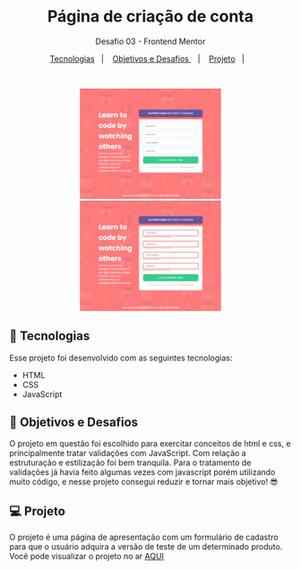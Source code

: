 <h1 align="center"> Página de criação de conta</h1>

<p align="center">
Desafio 03 - Frontend Mentor</p>

<p align="center">
  <a href="#-tecnologias">Tecnologias</a>&nbsp;&nbsp;&nbsp;|&nbsp;&nbsp;&nbsp;
  <a href="#-projeto">Objetivos e Desafios </a>&nbsp;&nbsp;&nbsp;|&nbsp;&nbsp;&nbsp;
  <a href="#-projeto">Projeto</a>&nbsp;&nbsp;&nbsp;|&nbsp;&nbsp;&nbsp;
</p>



<br>

<p align="center"> 
  <img alt="screenShot" src="design/desktop.png" width="50%">
  <img alt="screenShot" src="design/validacao.png" width="50%">
  
</p>

## 🚀 Tecnologias

Esse projeto foi desenvolvido com as seguintes tecnologias:

- HTML
- CSS
- JavaScript

## 🎯 Objetivos e Desafios 

O projeto em questão foi escolhido para exercitar conceitos de html e css, e principalmente tratar validações com JavaScript. Com relação a estruturação e estilização foi bem tranquila. Para o tratamento de validações já havia feito algumas vezes com javascript porém utilizando muito código, e nesse projeto consegui reduzir e tornar mais objetivo! 😎

## 💻 Projeto

O projeto é uma página de apresentação com um formulário de cadastro para que o usuário adquira a versão de teste de um determinado produto.
Você pode visualizar o projeto no ar [AQUI](https://frontend-mentor-desafios-aboh.vercel.app/)
